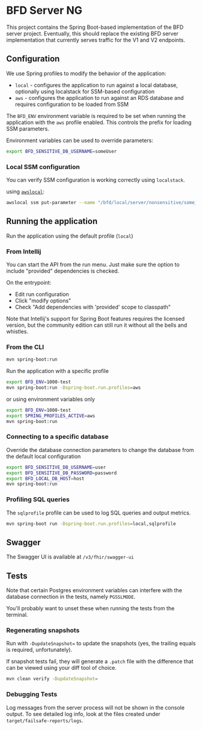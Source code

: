 # BFD Server NG

This project contains the Spring Boot-based implementation of the BFD server project.
Eventually, this should replace the existing BFD server implementation that currently serves traffic for the V1 and V2
endpoints.

## Configuration

We use Spring profiles to modify the behavior of the application:

- `local` - configures the application to run against a local database, optionally using localstack for SSM-based
  configuration
- `aws` - configures the application to run against an RDS database and requires configuration to be loaded from SSM

The `BFD_ENV` environment variable is required to be set when running the application with the `aws` profile enabled.
This controls the prefix for loading SSM parameters.

Environment variables can be used to override parameters:

```sh
export BFD_SENSITIVE_DB_USERNAME=someUser
```

### Local SSM configuration

You can verify SSM configuration is working correctly using `localstack`.

using [`awslocal`](https://github.com/localstack/awscli-local):

```sh
awslocal ssm put-parameter --name "/bfd/local/server/nonsensitive/some_key" --value "some_value" --overwrite --type String
```

## Running the application

Run the application using the default profile (`local`)

### From Intellij

You can start the API from the run menu. Just make sure the option to include "provided" dependencies is checked.

On the entrypoint:

- Edit run configuration
- Click "modify options"
- Check "Add dependencies with 'provided' scope to classpath"

Note that Intellij's support for Spring Boot features requires the licensed version,
but the community edition can still run it without all the bells and whistles.

### From the CLI

```sh
mvn spring-boot:run
```

Run the application with a specific profile

```sh
export BFD_ENV=1000-test
mvn spring-boot:run -Dspring-boot.run.profiles=aws
```

or using environment variables only

```sh
export BFD_ENV=1000-test
export SPRING_PROFILES_ACTIVE=aws
mvn spring-boot:run
```

### Connecting to a specific database

Override the database connection parameters to change the database from the default local configuration

```sh
export BFD_SENSITIVE_DB_USERNAME=user 
export BFD_SENSITIVE_DB_PASSWORD=password 
export BFD_LOCAL_DB_HOST=host 
mvn spring-boot:run
```

### Profiling SQL queries

The `sqlprofile` profile can be used to log SQL queries and output metrics.

```sh
mvn spring-boot run -Dspring-boot.run.profiles=local,sqlprofile
```

## Swagger

The Swagger UI is available at `/v3/fhir/swagger-ui`

## Tests

Note that certain Postgres environment variables can interfere with the database connection in the tests,
namely `PGSSLMODE`.

You'll probably want to unset these when running the tests from the terminal.

### Regenerating snapshots

Run with `-DupdateSnapshot=` to update the snapshots (yes, the trailing equals is required, unfortunately).

If snapshot tests fail, they will generate a `.patch` file with the difference that can be viewed using your diff tool
of choice.

```sh
mvn clean verify -DupdateSnapshot=
```

### Debugging Tests

Log messages from the server process will not be shown in the console output.
To see detailed log info, look at the files created under `target/failsafe-reports/logs`.
